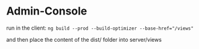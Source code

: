 ﻿# Admin-Console
run in the client: ```ng build --prod --build-optimizer --base-href="/views"```

and then place the content of the dist/ folder into server/views
